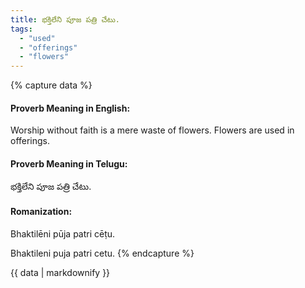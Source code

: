 ```yaml
---
title: భక్తిలేని పూజ పత్రి చేటు.
tags:
  - "used"
  - "offerings"
  - "flowers"
---
```


{% capture data %}
#### Proverb Meaning in English:
Worship without faith is a mere waste of flowers.
Flowers are used in offerings.

#### Proverb Meaning in Telugu:
భక్తిలేని పూజ పత్రి చేటు.

#### Romanization:
Bhaktilēni pūja patri cēṭu.

Bhaktileni puja patri cetu.
{% endcapture %}

{{ data | markdownify }}

